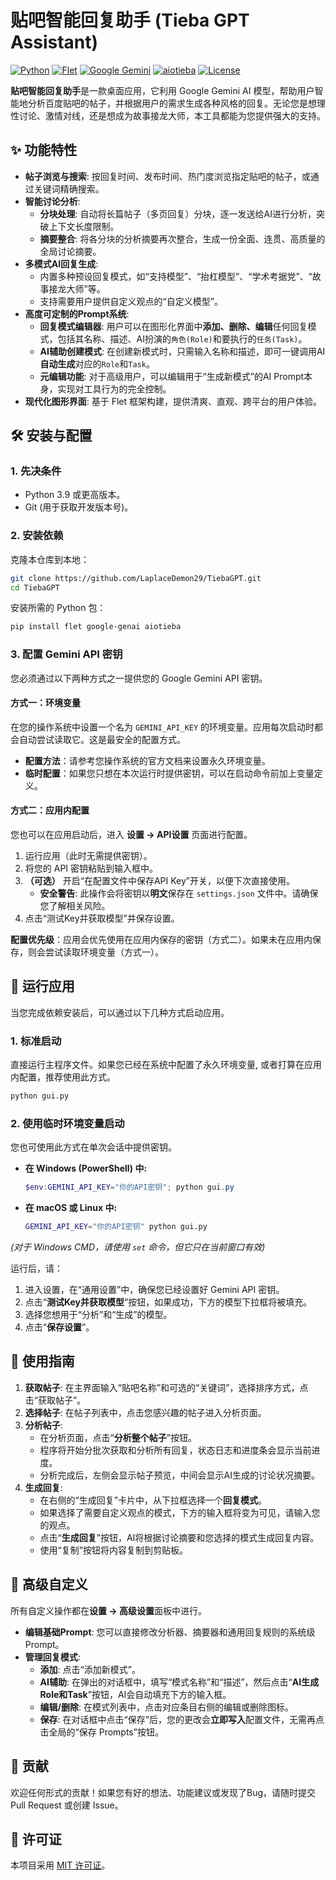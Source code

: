 # 贴吧智能回复助手 (Tieba GPT Assistant)

[![Python](https://img.shields.io/badge/Python-3.9+-blue.svg)](https://www.python.org/)
[![Flet](https://img.shields.io/badge/UI-Flet-green.svg)](https://flet.dev/)
[![Google Gemini](https://img.shields.io/badge/AI-Google%20Gemini-purple.svg)](https://ai.google.dev/)
[![aiotieba](https://img.shields.io/badge/API-aiotieba-orange.svg)](https://github.com/Starry-OvO/aiotieba)
[![License](https://img.shields.io/badge/License-MIT-green.svg)](https://opensource.org/licenses/MIT)

**贴吧智能回复助手**是一款桌面应用，它利用 Google Gemini AI 模型，帮助用户智能地分析百度贴吧的帖子，并根据用户的需求生成各种风格的回复。无论您是想理性讨论、激情对线，还是想成为故事接龙大师，本工具都能为您提供强大的支持。

## ✨ 功能特性

*   **帖子浏览与搜索**: 按回复时间、发布时间、热门度浏览指定贴吧的帖子，或通过关键词精确搜索。
*   **智能讨论分析**:
    *   **分块处理**: 自动将长篇帖子（多页回复）分块，逐一发送给AI进行分析，突破上下文长度限制。
    *   **摘要整合**: 将各分块的分析摘要再次整合，生成一份全面、连贯、高质量的全局讨论摘要。
*   **多模式AI回复生成**:
    *   内置多种预设回复模式，如“支持模型”、“抬杠模型”、“学术考据党”、“故事接龙大师”等。
    *   支持需要用户提供自定义观点的“自定义模型”。
*   **高度可定制的Prompt系统**:
    *   **回复模式编辑器**: 用户可以在图形化界面中**添加、删除、编辑**任何回复模式，包括其名称、描述、AI扮演的`角色(Role)`和要执行的`任务(Task)`。
    *   **AI辅助创建模式**: 在创建新模式时，只需输入名称和描述，即可一键调用AI**自动生成**对应的`Role`和`Task`。
    *   **元编辑功能**: 对于高级用户，可以编辑用于“生成新模式”的AI Prompt本身，实现对工具行为的完全控制。
*   **现代化图形界面**: 基于 Flet 框架构建，提供清爽、直观、跨平台的用户体验。

## 🛠️ 安装与配置

### 1. 先决条件

*   Python 3.9 或更高版本。
*   Git (用于获取开发版本号)。

### 2. 安装依赖

克隆本仓库到本地：
```bash
git clone https://github.com/LaplaceDemon29/TiebaGPT.git
cd TiebaGPT
```

安装所需的 Python 包：
```bash
pip install flet google-genai aiotieba
```

### 3. 配置 Gemini API 密钥

您必须通过以下两种方式之一提供您的 Google Gemini API 密钥。

#### 方式一：环境变量

在您的操作系统中设置一个名为 `GEMINI_API_KEY` 的环境变量。应用每次启动时都会自动尝试读取它。这是最安全的配置方式。

*   **配置方法**：请参考您操作系统的官方文档来设置永久环境变量。
*   **临时配置**：如果您只想在本次运行时提供密钥，可以在启动命令前加上变量定义。

#### 方式二：应用内配置

您也可以在应用启动后，进入 **设置 -> API设置** 页面进行配置。

1.  运行应用（此时无需提供密钥）。
2.  将您的 API 密钥粘贴到输入框中。
3.  **（可选）** 开启“在配置文件中保存API Key”开关，以便下次直接使用。
    *   **安全警告**: 此操作会将密钥以**明文**保存在 `settings.json` 文件中。请确保您了解相关风险。
4.  点击“测试Key并获取模型”并保存设置。

**配置优先级**：应用会优先使用在应用内保存的密钥（方式二）。如果未在应用内保存，则会尝试读取环境变量（方式一）。

## 🚀 运行应用

当您完成依赖安装后，可以通过以下几种方式启动应用。

### 1. 标准启动

直接运行主程序文件。如果您已经在系统中配置了永久环境变量, 或者打算在应用内配置，推荐使用此方式。
```bash
python gui.py
```

### 2. 使用临时环境变量启动

您也可使用此方式在单次会话中提供密钥。

*   **在 Windows (PowerShell) 中:**
    ```powershell
    $env:GEMINI_API_KEY="你的API密钥"; python gui.py
    ```
*   **在 macOS 或 Linux 中:**
    ```bash
    GEMINI_API_KEY="你的API密钥" python gui.py
    ```
*(对于 Windows CMD，请使用 `set` 命令，但它只在当前窗口有效)*

运行后，请：
1.  进入设置，在“通用设置”中，确保您已经设置好 Gemini API 密钥。
2.  点击“**测试Key并获取模型**”按钮，如果成功，下方的模型下拉框将被填充。
3.  选择您想用于“分析”和“生成”的模型。
4.  点击“**保存设置**”。

## 📖 使用指南

1.  **获取帖子**: 在主界面输入“贴吧名称”和可选的“关键词”，选择排序方式，点击“获取帖子”。
2.  **选择帖子**: 在帖子列表中，点击您感兴趣的帖子进入分析页面。
3.  **分析帖子**:
    *   在分析页面，点击“**分析整个帖子**”按钮。
    *   程序将开始分批次获取和分析所有回复，状态日志和进度条会显示当前进度。
    *   分析完成后，左侧会显示帖子预览，中间会显示AI生成的讨论状况摘要。
4.  **生成回复**:
    *   在右侧的“生成回复”卡片中，从下拉框选择一个**回复模式**。
    *   如果选择了需要自定义观点的模式，下方的输入框将变为可见，请输入您的观点。
    *   点击“**生成回复**”按钮，AI将根据讨论摘要和您选择的模式生成回复内容。
    *   使用“复制”按钮将内容复制到剪贴板。

## 🔧 高级自定义

所有自定义操作都在**设置 -> 高级设置**面板中进行。

*   **编辑基础Prompt**: 您可以直接修改分析器、摘要器和通用回复规则的系统级Prompt。
*   **管理回复模式**:
    *   **添加**: 点击“添加新模式”。
    *   **AI辅助**: 在弹出的对话框中，填写“模式名称”和“描述”，然后点击“**AI生成Role和Task**”按钮，AI会自动填充下方的输入框。
    *   **编辑/删除**: 在模式列表中，点击对应条目右侧的编辑或删除图标。
    *   **保存**: 在对话框中点击“保存”后，您的更改会**立即写入**配置文件，无需再点击全局的“保存 Prompts”按钮。

## 🤝 贡献

欢迎任何形式的贡献！如果您有好的想法、功能建议或发现了Bug，请随时提交 Pull Request 或创建 Issue。

## 📄 许可证

本项目采用 [MIT 许可证](LICENSE)。